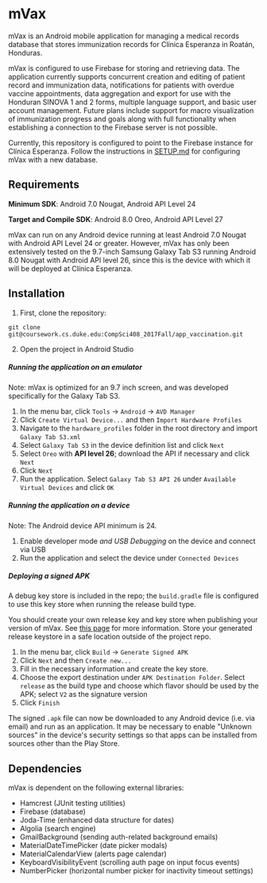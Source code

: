 # mVax

mVax is an Android mobile application for managing a medical records database that stores immunization records for Clínica Esperanza in Roatán, Honduras.

mVax is configured to use Firebase for storing and retrieving data. The application currently supports concurrent creation and editing of patient record and immunization data, notifications for patients with overdue vaccine appointments, data aggregation and export for use with the Honduran SINOVA 1 and 2 forms, multiple language support, and basic user account management. Future plans include support for macro visualization of immunization progress and goals along with full functionality when establishing a connection to the Firebase server is not possible.

Currently, this repository is configured to point to the Firebase instance for Clínica Esperanza. Follow the instructions in [SETUP.md](SETUP.md) for configuring mVax with a new database.

## Requirements

**Minimum SDK**: Android 7.0 Nougat, Android API Level 24

**Target and Compile SDK**: Android 8.0 Oreo, Android API Level 27

mVax can run on any Android device running at least Android 7.0 Nougat with Android API Level 24 or greater. However, mVax has only been extensively tested on the 9.7-inch Samsung Galaxy Tab S3 running Android 8.0 Nougat with Android API level 26, since this is the device with which it will be deployed at Clínica Esperanza.

## Installation

1. First, clone the repository:

`git clone git@coursework.cs.duke.edu:CompSci408_2017Fall/app_vaccination.git`

2. Open the project in Android Studio

##### Running the application on an emulator 

Note: mVax is optimized for an 9.7 inch screen, and was developed specifically for the Galaxy Tab S3.

1. In the menu bar, click `Tools` &rarr; `Android` &rarr; `AVD Manager`
2. Click `Create Virtual Device...` and then `Import Hardware Profiles`
3. Navigate to the `hardware_profiles` folder in the root directory and import `Galaxy Tab S3.xml`
4. Select `Galaxy Tab S3` in the device definition list and click `Next`
5. Select `Oreo` with **API level 26**; download the API if necessary and click `Next`
6. Click `Next`
7. Run the application. Select `Galaxy Tab S3 API 26` under `Available Virtual Devices` and click `OK`

##### Running the application on a device

Note: The Android device API minimum is 24.

1. Enable developer mode *and USB Debugging* on the device and connect via USB
2. Run the application and select the device under `Connected Devices`

##### Deploying a signed APK

A debug key store is included in the repo; the `build.gradle` file is configured to use this key store when running the release build type.

You should create your own release key and key store when publishing your version of mVax. See [this page](https://developer.android.com/studio/publish/app-signing.html) for more information. Store your generated release keystore in a safe location outside of the project repo.

1. In the menu bar, click `Build` &rarr; `Generate Signed APK`
2. Click `Next` and then `Create new...`
3. Fill in the necessary information and create the key store.
4. Choose the export destination under `APK Destination Folder`. Select `release` as the build type and choose which flavor should be used by the APK; select `V2` as the signature version
5. Click `Finish`

The signed `.apk` file can now be downloaded to any Android device (i.e. via email) and run as an application. It may be necessary to enable "Unknown sources" in the device's security settings so that apps can be installed from sources other than the Play Store.

## Dependencies

mVax is dependent on the following external libraries:

* Hamcrest (JUnit testing utilities)
* Firebase (database)
* Joda-Time (enhanced data structure for dates)
* Algolia (search engine)
* GmailBackground (sending auth-related background emails)
* MaterialDateTimePicker (date picker modals)
* MaterialCalendarView (alerts page calendar)
* KeyboardVisibilityEvent (scrolling auth page on input focus events)
* NumberPicker (horizontal number picker for inactivity timeout settings)